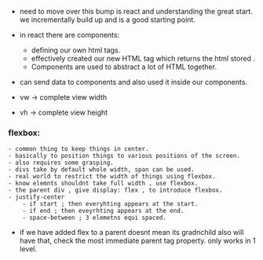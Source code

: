 - need to move over this bump is react and understanding the great start. we incrementally build up and is a good starting point.
- in react there are components:
	- defining our own html tags.
	- effectively created our new HTML tag which returns the html stored .
	- Components are used to abstract a lot of HTML together.
- can send data to components and also used it inside our components.



- vw -> complete view width 
- vh -> complete view height 

### flexbox:
	- common thing to keep things in center.
	- basically to position things to various positions of the screen.
	- also requires some grasping.
	- divs take by default whole width, span can be used.
	- real world to restrict the width of things using flexbox.
	- know elemnts shouldnt take full width , use flexbox.
	- the parent div , give display: flex , to introduce flexbox.
	- justify-center
		- if start ; then everyhting appears at the start.
		- if end ; then eveyrhting appears at the end.
		- space-between ; 3 elemetns equi spaced.
 - if we have added flex to a parent doesnt mean its gradnchild also will have that, check the most immediate parent tag property. only works in 1 level.